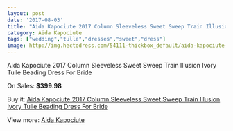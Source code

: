 ```yaml
---
layout: post
date: '2017-08-03'
title: "Aida Kapociute 2017 Column Sleeveless Sweet Sweep Train Illusion Ivory Tulle Beading Dress For Bride"
category: Aida Kapociute
tags: ["wedding","tulle","dresses","sweet","dress"]
image: http://img.hectodress.com/54111-thickbox_default/aida-kapociute-2017-column-sleeveless-sweet-sweep-train-illusion-ivory-tulle-beading-dress-for-bride.jpg
---
```

Aida Kapociute 2017 Column Sleeveless Sweet Sweep Train Illusion Ivory Tulle Beading Dress For Bride

On Sales: **$399.98**
<a href="https://www.hectodress.com/aida-kapociute/16909-aida-kapociute-2017-column-sleeveless-sweet-sweep-train-illusion-ivory-tulle-beading-dress-for-bride.html"><amp-img layout="responsive" width="600" height="600" src="//img.hectodress.com/54111-thickbox_default/aida-kapociute-2017-column-sleeveless-sweet-sweep-train-illusion-ivory-tulle-beading-dress-for-bride.jpg" alt="Aida Kapociute 2017 Column Sleeveless Sweet Sweep Train Illusion Ivory Tulle Beading Dress For Bride 0" /></a>
<a href="https://www.hectodress.com/aida-kapociute/16909-aida-kapociute-2017-column-sleeveless-sweet-sweep-train-illusion-ivory-tulle-beading-dress-for-bride.html"><amp-img layout="responsive" width="600" height="600" src="//img.hectodress.com/54113-thickbox_default/aida-kapociute-2017-column-sleeveless-sweet-sweep-train-illusion-ivory-tulle-beading-dress-for-bride.jpg" alt="Aida Kapociute 2017 Column Sleeveless Sweet Sweep Train Illusion Ivory Tulle Beading Dress For Bride 1" /></a>
<a href="https://www.hectodress.com/aida-kapociute/16909-aida-kapociute-2017-column-sleeveless-sweet-sweep-train-illusion-ivory-tulle-beading-dress-for-bride.html"><amp-img layout="responsive" width="600" height="600" src="//img.hectodress.com/54112-thickbox_default/aida-kapociute-2017-column-sleeveless-sweet-sweep-train-illusion-ivory-tulle-beading-dress-for-bride.jpg" alt="Aida Kapociute 2017 Column Sleeveless Sweet Sweep Train Illusion Ivory Tulle Beading Dress For Bride 2" /></a>

Buy it: [Aida Kapociute 2017 Column Sleeveless Sweet Sweep Train Illusion Ivory Tulle Beading Dress For Bride](https://www.hectodress.com/aida-kapociute/16909-aida-kapociute-2017-column-sleeveless-sweet-sweep-train-illusion-ivory-tulle-beading-dress-for-bride.html "Aida Kapociute 2017 Column Sleeveless Sweet Sweep Train Illusion Ivory Tulle Beading Dress For Bride")

View more: [Aida Kapociute](https://www.hectodress.com/343-aida-kapociute "Aida Kapociute")